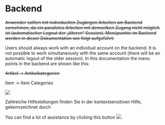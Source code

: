 # Backend

~~Anwender sollten mit individuellen Zugängen Arbeiten am Backend vornehmen, da ein paralleles Arbeiten mit demselben Zugang nicht möglich ist (automatischer Logout der „älteren“ Session).
Menüpunkte im Backend werden in dieser Dokumentation wie folgt aufgeführt:~~

Users should always work with an individual account on the backend. It is not possible to work simultaneously with the same account (there will be an automatic logout of the older session). In this documentation the menu points in the backend are shown like this:

~~Artikel → Artikelkategorien~~

Item → Item Categories 

![](Chameleon_Anwenderdokumentation_Standardshop_V6.png)

Zahlreiche Hilfestellungen finden Sie in der kontextsensitiven Hilfe, gekennzeichnet durch

You can find a lot of assistance by clicking this button ![](bildfragezeichen.png).

